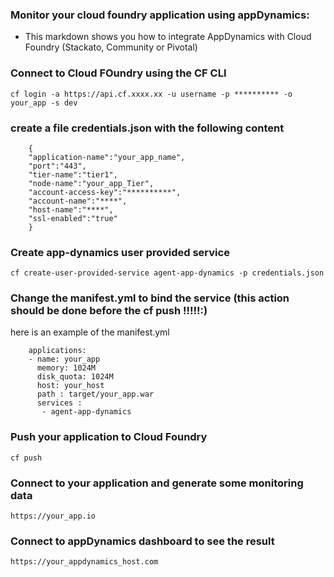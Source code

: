 ### Monitor your cloud foundry application using appDynamics:

- This markdown shows you how to integrate AppDynamics with Cloud Foundry (Stackato, Community or Pivotal)

### Connect to Cloud FOundry using the CF CLI

`cf login -a https://api.cf.xxxx.xx -u username -p ********** -o your_app -s dev`

### create a file credentials.json with the following content

        {  
        "application-name":"your_app_name",
        "port":"443",
        "tier-name":"tier1",
        "node-name":"your_app_Tier",
        "account-access-key":"**********",
        "account-name":"****",
        "host-name":"****",
        "ssl-enabled":"true"
        }
        
### Create app-dynamics user provided service

`cf create-user-provided-service agent-app-dynamics -p credentials.json`

### Change the manifest.yml to bind the service (this action should be done before the cf push !!!!!:)

here is an example of the manifest.yml

        applications:
        - name: your_app
          memory: 1024M
          disk_quota: 1024M
          host: your_host
          path : target/your_app.war
          services :
           - agent-app-dynamics

### Push your application to Cloud Foundry
`cf push`

### Connect to your application and generate some monitoring data
`https://your_app.io`

### Connect to appDynamics dashboard to see the result
`https://your_appdynamics_host.com`

